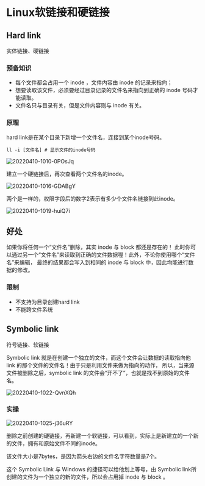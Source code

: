 # Linux软链接和硬链接

## Hard link

实体链接、硬链接

### 预备知识

* 每个文件都会占用一个 inode ，文件内容由 inode 的记录来指向；
* 想要读取该文件，必须要经过目录记录的文件名来指向到正确的 inode 号码才能读取。
* 文件名只与目录有关，但是文件内容则与 inode 有关。

### 原理

hard link是在某个目录下新增一个文件名，连接到某个inode号码。

```
ll -i [文件名] # 显示文件的inode号码
```

![20220410-1010-0POsJq](https://cdn.jsdelivr.net/gh/ZevaXu/picupload@master/uPic/20220410-1010-0POsJq.png)

建立一个硬链接后，再次查看两个文件名的inode。

![20220410-1016-GDABgY](https://cdn.jsdelivr.net/gh/ZevaXu/picupload@master/uPic/20220410-1016-GDABgY.png)

两个是一样的，权限字段后的数字2表示有多少个文件名链接到此inode。

![20220410-1019-huiQ7i](https://cdn.jsdelivr.net/gh/ZevaXu/picupload@master/uPic/20220410-1019-huiQ7i.png)

## 好处

如果你将任何一个“文件名”删除，其实 inode 与 block 都还是存在的！ 此时你可以通过另一个“文件名”来读取到正确的文件数据喔！此外，不论你使用哪个“文件名”来编辑， 最终的结果都会写入到相同的 inode 与 block 中，因此均能进行数据的修改。

### 限制

* 不支持为目录创建hard link
* 不能跨文件系统

## Symbolic link

符号链接、软链接

Symbolic link 就是在创建一个独立的文件，而这个文件会让数据的读取指向他 link 的那个文件的文件名！由于只是利用文件来做为指向的动作， 所以，当来源文件被删除之后，symbolic link 的文件会“开不了”，也就是找不到原始的文件名。

![20220410-1022-QvnXQh](https://cdn.jsdelivr.net/gh/ZevaXu/picupload@master/uPic/20220410-1022-QvnXQh.png)

### 实操

![20220410-1025-j36uRY](https://cdn.jsdelivr.net/gh/ZevaXu/picupload@master/uPic/20220410-1025-j36uRY.png)

删除之前创建的硬链接，再新建一个软链接，可以看到，实际上是新建立的一个新的文件，拥有和原始文件不同的inode。

该文件大小是7bytes，是因为箭头右边的文件名字符数量是7个。

这个 Symbolic Link 与 Windows 的捷径可以给他划上等号，由 Symbolic link所创建的文件为一个独立的新的文件，所以会占用掉 inode 与 block 。

